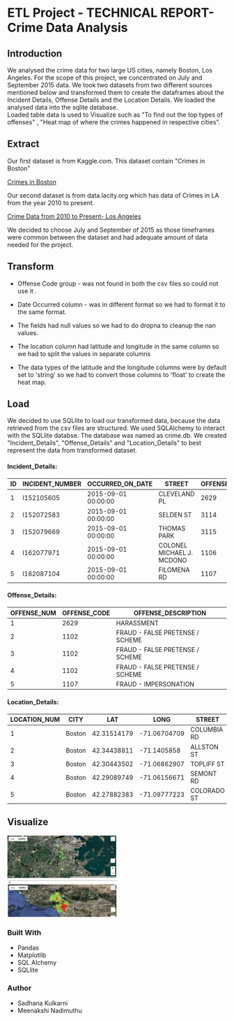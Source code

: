 # ETL Project - TECHNICAL REPORT- Crime Data Analysis

## Introduction

We analysed the crime data for two large US cities, namely Boston, Los Angeles. For the scope of this project, we concentrated on July and September 2015 data. We took two datasets from two different sources mentioned below and transformed them to create the dataframes about the Incident Details, Offense Details and the Location Details. We loaded the analysed data into the sqlite database.  
Loaded table data is used to Visualize such as "To find out the top types of offenses" , "Heat map of where the crimes happened in respective cities". 

## Extract 

Our first dataset is from Kaggle.com.  This dataset contain "Crimes in Boston"

[Crimes in Boston](https://www.kaggle.com/ankkur13/boston-crime-data "Crimes in Boston")

Our second dataset is from data.lacity.org which has data of Crimes in LA from the year 2010 to present. 

[Crime Data from 2010 to Present- Los Angeles](https://data.lacity.org/A-Safe-City/Crime-Data-from-2010-to-Present/y8tr-7khq "Crime Data from 2010 to Present")

We decided to choose July and September of 2015 as those timeframes were common between the dataset and had adequate amount of data needed for the project.

## Transform

* Offense Code group - was not found in both the csv files so could not use it . 

* Date Occurred column - was in different format so we had to format it to the same format.

* The fields had null values so we had to do dropna to cleanup the nan values.

* The location column had latitude and longitude in the same column so we had to split the values in separate columns

* The data types of the latitude and the longitude columns were by default set to 'string' so we had to convert those columns to 'float' to create the heat map.


## Load

We decided to use SQLlite to load our transformed data, because the data retrieved from the csv files are structured. We used SQLAlchemy to interact with the SQLlite databse. The database was named as crime.db. We created "Incident_Details", "Offense_Details" and "Location_Details" to best represent the data from transformed dataset. 


#### Incident_Details:


  | ID |INCIDENT_NUMBER| OCCURRED_ON_DATE  | STREET                         | OFFENSE_CODE    |
  | -- | ------------- | ---------------   |--------------------------------| --------------- |
  | 1  | I152105605	   |2015-09-01 00:00:00|	CLEVELAND PL	                |2629             |           
  | 2  | I152072583	   |2015-09-01 00:00:00|	SELDEN ST	    	              |3114             |
  | 3  | I152079669	   |2015-09-01 00:00:00|	THOMAS PARK	                  |3115             |
  | 4  | I162077971	   |2015-09-01 00:00:00|	COLONEL MICHAEL J. MCDONO	    |1106             |
  | 5  |I162087104	   |2015-09-01 00:00:00|	FILOMENA RD		                |1107             |


#### Offense_Details:

|OFFENSE_NUM| OFFENSE_CODE  | OFFENSE_DESCRIPTION             |
|---------- | ------------- | --------------------------------|
| 1         |	2629	        | HARASSMENT                      |
| 2         | 1102	        | FRAUD - FALSE PRETENSE / SCHEME |
| 3         |	1102	        | FRAUD - FALSE PRETENSE / SCHEME |
| 4         |	1102	        | FRAUD - FALSE PRETENSE / SCHEME |
| 5         |	1107	        | FRAUD - IMPERSONATION           |

#### Location_Details:

| LOCATION_NUM  | CITY            | LAT          | LONG            | STREET          |
| ------------- | --------------- |------------- | --------------- | --------------- |
| 1             | Boston          |42.31514179   | -71.06704709    | COLUMBIA RD     |
| 2             | Boston          |42.34438811   | -71.1405858     | ALLSTON ST      |
| 3             | Boston          |42.30443502   | -71.06862907    | TOPLIFF ST      |
| 4             | Boston          |42.29089749   | -71.06156671    | SEMONT RD       |
| 5             | Boston          |42.27882383   | -71.09777223    | COLORADO ST     |




## Visualize 


<img src="https://github.com/arsasvk/ETLproject/blob/Sadhana/Images/Boston-Heatmap.png" alt="Boston Heatmap" height="50%" width="50%">

<img src="https://github.com/arsasvk/ETLproject/blob/Sadhana/Images/LA%20Heatmap.png" alt="LA Heatmap" height="50%" width="50%">


### Built With

* Pandas
* Matplotlib
* SQL Alchemy
* SQLlite

### Author 

* Sadhana Kulkarni
* Meenakshi Nadimuthu



